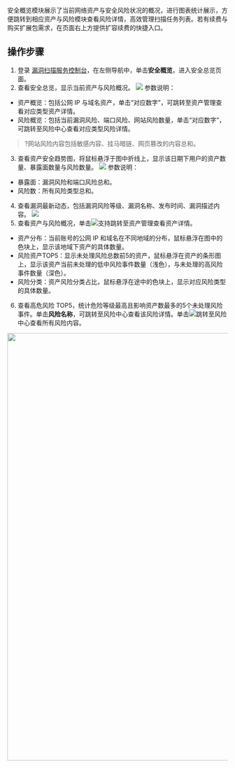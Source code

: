安全概览模块展示了当前网络资产与安全风险状况的概况，进行图表统计展示，方便跳转到相应资产与风险模块查看风险详情，高效管理扫描任务列表。若有续费与购买扩展包需求，在页面右上方提供扩容续费的快捷入口。



## 操作步骤
1. 登录 [漏洞扫描服务控制台](https://console.cloud.tencent.com/vss)，在左侧导航中，单击**安全概览**，进入安全总览页面。
2. 查看安全总览，显示当前资产与风险概况。
![](https://qcloudimg.tencent-cloud.cn/raw/e405607ed6f411014675ef31e09f5bb6.png)
参数说明：
  - 资产概览：包括公网 IP 与域名资产，单击“对应数字”，可跳转至资产管理查看对应类型资产详情。
 -  风险概览：包括当前漏洞风险、端口风险、网站风险数量，单击“对应数字”，可跳转至风险中心查看对应类型风险详情。
>?网站风险内容包括敏感内容、挂马暗链、网页篡改的内容总和。
>
3. 查看资产安全趋势图，将鼠标悬浮于图中折线上，显示该日期下用户的资产数量、暴露面数量与风险数量。
![](https://qcloudimg.tencent-cloud.cn/raw/a83899f2ad1d56b1d3420e04db94dbea.png)
参数说明：
 - 暴露面：漏洞风险和端口风险总和。
 - 风险数：所有风险类型总和。
4. 查看漏洞最新动态，包括漏洞风险等级、漏洞名称、发布时间、漏洞描述内容。
![](https://qcloudimg.tencent-cloud.cn/raw/b97289fac3165daecebc300c1307454f.png)
5. 查看资产与风险概况，单击![](https://qcloudimg.tencent-cloud.cn/raw/2e7d230c211eb90495fbb4748ef0a923.png)支持跳转至资产管理查看资产详情。
  - 资产分布：当前账号的公网 IP 和域名在不同地域的分布，鼠标悬浮在图中的色块上，显示该地域下资产的具体数量。
  - 风险资产TOP5：显示未处理风险总数前5的资产，鼠标悬浮在资产的条形图上，显示该资产当前未处理的低中风险事件数量（浅色），与未处理的高风险事件数量（深色）。
  - 风险分类：资产风险分类占比，鼠标悬浮在途中的色块上，显示对应风险类型的具体数量。
6. 查看高危风险 TOP5，统计危险等级最高且影响资产数最多的5个未处理风险事件。单击**风险名称**，可跳转至风险中心查看该风险详情。单击![](https://qcloudimg.tencent-cloud.cn/raw/2e7d230c211eb90495fbb4748ef0a923.png)跳转至风险中心查看所有风险内容。
<img src="https://qcloudimg.tencent-cloud.cn/raw/4d0f2fc4e0e89f9ab3326c0452fd53b8.png" width=978px>
